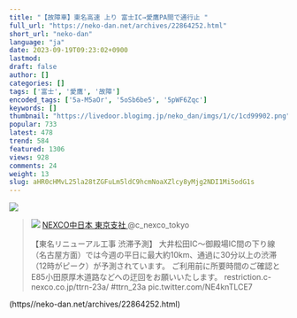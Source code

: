 ```yaml
---
title: "【故障車】東名高速 上り 富士IC→愛鷹PA間で通行止 "
full_url: "https://neko-dan.net/archives/22864252.html"
short_url: "neko-dan"
language: "ja"
date: 2023-09-19T09:23:02+0900
lastmod: 
draft: false
author: []
categories: []
tags: ['富士', '愛鷹', '故障']
encoded_tags: ['5a-M5aOr', '5oSb6be5', '5pWF6Zqc']
keywords: []
thumbnail: "https://livedoor.blogimg.jp/neko_dan/imgs/1/c/1cd99902.png"
popular: 733
latest: 478
trend: 584
featured: 1306
views: 928
comments: 24
weight: 13
slug: aHR0cHMvL25la28tZGFuLm5ldC9hcmNoaXZlcy8yMjg2NDI1Mi5odG1s
---
```


![](https://livedoor.blogimg.jp/neko_dan/imgs/1/c/1cd99902.png)

<blockquote id='twibodyxvfSEnsa0s'> <p> <img src='https//livedoor.blogimg.jp/neko_dan/imgs/4/f/4f4a0282.jpg'> <a href='https//twitter.com/c_nexco_tokyo/status/1703921846796619833' target='_blank'>NEXCO中日本 東京支社 </a> @c_nexco_tokyo </p> <p id='twitextxvfSEnsa0s'> 【東名リニューアル工事 渋滞予測】 大井松田IC～御殿場IC間の下り線（名古屋方面）では今週の平日に最大約10km、通過に30分以上の渋滞（12時がピーク）が予測されています。 ご利用前に所要時間のご確認とE85小田原厚木道路などへの迂回をお願いいたします。 restriction.c-nexco.co.jp/ttrn-23a/ #ttrn_23a pic.twitter.com/NE4knTLCE7 </p> <p> <a href='https//twitter.com/c_nexco_tokyo/status/1703921846796619833' target='_blank'></a> </p> </blockquote> 

(https//neko-dan.net/archives/22864252.html)
